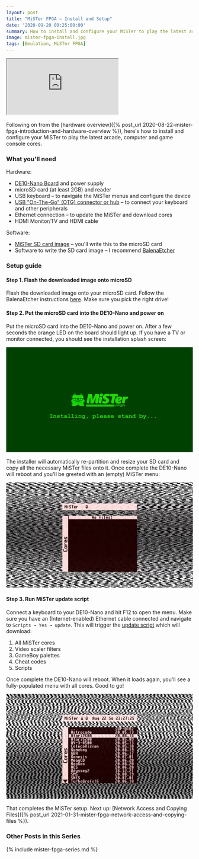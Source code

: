 ```yaml
---
layout: post
title: "MiSTer FPGA – Install and Setup"
date: '2020-09-20 09:25:00:00'
summary: How to install and configure your MiSTer to play the latest arcade, computer and game console cores ...
image: mister-fpga-install.jpg
tags: [Emulation, MiSTer FPGA]
---
```


<div class="youtube-container">
<iframe src="https://www.youtube.com/embed/X77hmWYz9VM?rel=0" 
allowfullscreen class="youtube-video"></iframe>
</div> 

Following on from the [hardware overview]({% post_url 2020-08-22-mister-fpga-introduction-and-hardware-overview %}), here's how to install and configure your MiSTer to play the latest arcade, computer and game console cores.


### What you'll need

Hardware:

* <a href="https://github.com/MiSTer-devel/Main_MiSTer/wiki/How-to-start-with-MiSTer#1-de10-nano-board" target="_blank">DE10-Nano Board</a> and power supply
* microSD card (at least 2GB) and reader
* USB keyboard – to navigate the MiSTer menus and configure the device
* <a href="https://github.com/MiSTer-devel/Main_MiSTer/wiki/How-to-start-with-MiSTer#2-usb-connection" target="_blank">USB "On-The-Go" (OTG) connector or hub</a> – to connect your keyboard and other peripherals
* Ethernet connection – to update the MiSTer and download cores
* HDMI Monitor/TV and HDMI cable

Software:

* <a href="https://github.com/MiSTer-devel/mr-fusion/releases" target="_blank">MiSTer SD card image</a> – you'll write this to the microSD card
* Software to write the SD card image – I recommend <a href="https://www.balena.io/etcher/" target="_blank">BalenaEtcher</a>


### Setup guide


#### Step 1. Flash the downloaded image onto microSD

Flash the downloaded image onto your microSD card. Follow the BalenaEtcher instructions <a href="https://www.balena.io/etcher/" target="_blank">here</a>. Make sure you pick the right drive!


#### Step 2. Put the microSD card into the DE10-Nano and power on

Put the microSD card into the DE10-Nano and power on. After a few seconds the orange LED on the board should light up. If you have a TV or monitor connected, you should see the installation splash screen:

![](/img/posts/mister-fpga-install.jpg)

The installer will automatically re-partition and resize your SD card and copy all the necessary MiSTer files onto it. Once complete the DE10-Nano will reboot and you'll be greeted with an (empty) MiSTer menu:

![](/img/posts/mister-fpga-install-2.jpg)


#### Step 3. Run MiSTer update script

Connect a keyboard to your DE10-Nano and hit F12 to open the menu. Make sure you have an (Internet-enabled) Ethernet cable connected and navigate to `Scripts → Yes → update`. This will trigger the <a href="https://github.com/MiSTer-devel/Updater_script_MiSTer" target="_blank">update script</a> which will download:

1. All MiSTer cores
2. Video scaler filters
3. GameBoy palettes
4. Cheat codes
5. Scripts

Once complete the DE10-Nano will reboot. When it loads again, you'll see a fully-populated menu with all cores. Good to go!

![](/img/posts/mister-fpga-install-3.jpg)

That completes the MiSTer setup. Next up: [Network Access and Copying Files]({% post_url 2021-01-31-mister-fpga-network-access-and-copying-files %}).


### Other Posts in this Series

{% include mister-fpga-series.md %}
